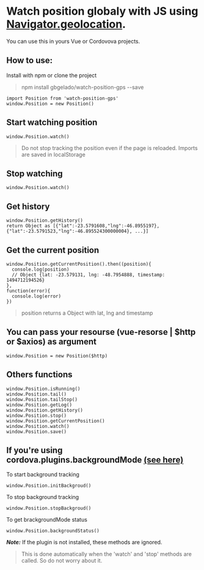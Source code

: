# Watch position globaly with JS using [Navigator.geolocation](https://developer.mozilla.org/pt-BR/docs/Web/API/Navigator/geolocation).

You can use this in yours Vue or Cordovova projects.

## How to use:

Install with npm or clone the project

> npm install gbgelado/watch-position-gps --save

```
import Position from 'watch-position-gps'
window.Position = new Position()
```


## Start watching position

```
window.Position.watch()
```
> Do not stop tracking the position even if the page is reloaded.
> Imports are saved in localStorage


## Stop watching

```
window.Position.watch()
```


## Get history

```
window.Position.getHistory()
return Object as [{"lat":-23.5791608,"lng":-46.8955197},{"lat":-23.5791523,"lng":-46.895524300000004}, ...}]
```

## Get the current position

```
window.Position.getCurrentPosition().then((position){
  console.log(position)
  // Object {lat: -23.579131, lng: -48.7954888, timestamp: 1494712194526}
},
function(error){
  console.log(error)
})
```
> position returns a Object with lat, lng and timestamp

## You can pass your resourse (vue-resorse | $http or $axios) as argument

```
window.Position = new Position($http)
```


## Others functions


```
window.Position.isRunning()
window.Position.tail()
window.Position.tailStop()
window.Position.getLog()
window.Position.getHistory()
window.Position.stop()
window.Position.getCurrentPosition()
window.Position.watch()
window.Position.save()
```


## If you're using cordova.plugins.backgroundMode [(see here)](https://github.com/katzer/cordova-plugin-background-mode)


To start background tracking
```
window.Position.initBackgroud()
```


To stop background tracking
```
window.Position.stopBackgroud()
```

To get brackgroundMode status

```
window.Position.backgroundStatus()
```

***Note:*** If the plugin is not installed, these methods are ignored.

> This is done automatically when the 'watch' and 'stop' methods are called. So do not worry about it.